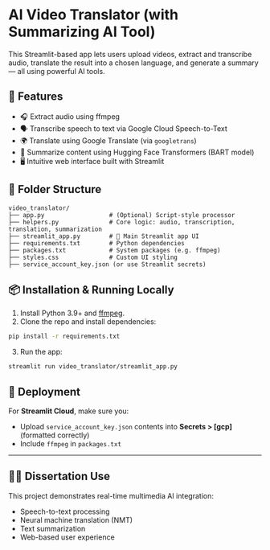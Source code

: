# AI Video Translator (with Summarizing AI Tool)

This Streamlit-based app lets users upload videos, extract and transcribe audio, translate the result into a chosen language, and generate a summary — all using powerful AI tools.

## 🔧 Features

- 🎧 Extract audio using ffmpeg
- 🗣 Transcribe speech to text via Google Cloud Speech-to-Text
- 🌍 Translate using Google Translate (via `googletrans`)
- 🧠 Summarize content using Hugging Face Transformers (BART model)
- 🖥 Intuitive web interface built with Streamlit

## 📁 Folder Structure

```
video_translator/
├── app.py                  # (Optional) Script-style processor
├── helpers.py              # Core logic: audio, transcription, translation, summarization
├── streamlit_app.py        # 🔵 Main Streamlit app UI
├── requirements.txt        # Python dependencies
├── packages.txt            # System packages (e.g. ffmpeg)
├── styles.css              # Custom UI styling
├── service_account_key.json (or use Streamlit secrets) 
```

## 📦 Installation & Running Locally

1. Install Python 3.9+ and [ffmpeg](https://ffmpeg.org/).
2. Clone the repo and install dependencies:

```bash
pip install -r requirements.txt
```

3. Run the app:

```bash
streamlit run video_translator/streamlit_app.py
```

## 🚀 Deployment

For **Streamlit Cloud**, make sure you:
- Upload `service_account_key.json` contents into **Secrets > [gcp]** (formatted correctly)
- Include `ffmpeg` in `packages.txt`

---

## 👨‍🎓 Dissertation Use

This project demonstrates real-time multimedia AI integration:
- Speech-to-text processing
- Neural machine translation (NMT)
- Text summarization
- Web-based user experience
